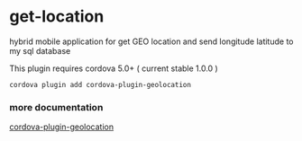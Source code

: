 # get-location
hybrid mobile application for  get GEO location and send longitude latitude to my sql database 

This plugin requires cordova 5.0+ ( current stable 1.0.0 )
```
cordova plugin add cordova-plugin-geolocation

```

### more documentation
[cordova-plugin-geolocation](https://cordova.apache.org/docs/en/latest/reference/cordova-plugin-geolocation/index.html) 
